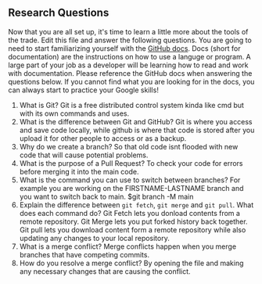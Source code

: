 ## Research Questions 

Now that you are all set up, it's time to learn a little more about the tools of the trade. Edit this file and answer the following questions. You are going to need to start familiarizing yourself with the [GitHub docs](https://docs.github.com/en). Docs (short for documentation) are the instructions on how to use a languge or program. A large part of your job as a developer will be learning how to read and work with documentation. Please reference the GitHub docs when answering the questions below. If you cannot find what you are looking for in the docs, you can always start to practice your Google skills!

1. What is Git?
Git is a free distributed control system kinda like cmd but with its own commands and uses.
2. What is the difference between Git and GitHub?
Git is where you access and save code locally, while github is where that code is stored after you upload it for other people to access or as a backup.
3. Why do we create a branch?
So that old code isnt flooded with new code that will cause potential problems.
4. What is the purpose of a Pull Request?
To check your code for errors before merging it into the main code.
5. What is the command you can use to switch between branches? For example you are working on the FIRSTNAME-LASTNAME branch and you want to switch back to main.
$git branch -M main
6. Explain the difference between `git fetch`, `git merge` and `git pull`. What does each command do?
Git Fetch lets you donload contents from a remote repository.
Git Merge lets you put forked history back together.
Git pull lets you download content form a remote repository while also updating any changes to your local repository.
7. What is a merge conflict?
Merge conflicts happen when you merge branches that have competing commits.
8. How do you resolve a merge conflict?
By opening the file and making any necessary changes that are causing the conflict.
